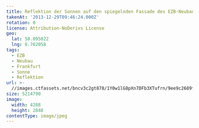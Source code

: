 ```yaml
---
title: Reflektion der Sonnen auf den spiegelnden Fassade des EZB-Neubaus
takenAt: '2013-12-29T09:46:24.000Z'
rotation: 0
license: Attribution-NoDerivs License
geo:
  lat: 50.095022
  lng: 8.762058
tags:
  - EZB
  - Neubau
  - Frankfurt
  - Sonne
  - Reflektion
url: >-
  //images.ctfassets.net/bncv3c2gt878/1Y0w1lG8pXn7DFb3XTufrn/9ee9c2689f06f8c2ee435008b2dff581/reflektion-der-sonnen-auf-den-spiegelnden-fassade-des-ezb-neubaus_11625519823_o
size: 5214790
image:
  width: 4288
  height: 2848
contentType: image/jpeg
---
```


